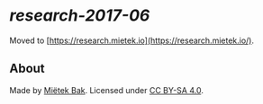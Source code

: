 _research-2017-06_
==================

Moved to [https://research.mietek.io](https://research.mietek.io/).


About
-----

Made by [Miëtek Bak](https://mietek.io/).  Licensed under [CC BY-SA 4.0](https://creativecommons.org/licenses/by-sa/4.0/).
